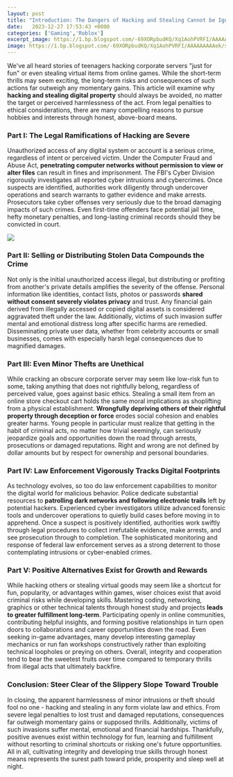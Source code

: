```yaml
---
layout: post
title: "Introduction: The Dangers of Hacking and Stealing Cannot be Ignored"
date:   2023-12-27 17:53:43 +0000
categories: ['Gaming','Roblox']
excerpt_image: https://1.bp.blogspot.com/-69XORpbudKQ/Xq1AohPVRFI/AAAAAAAAAek/sj5dMukWIOAMje-ffsS70bjuSI03GMe6QCLcBGAsYHQ/s1600/GettyImages-843466180.png
image: https://1.bp.blogspot.com/-69XORpbudKQ/Xq1AohPVRFI/AAAAAAAAAek/sj5dMukWIOAMje-ffsS70bjuSI03GMe6QCLcBGAsYHQ/s1600/GettyImages-843466180.png
---
```


We've all heard stories of teenagers hacking corporate servers "just for fun" or even stealing virtual items from online games. While the short-term thrills may seem exciting, the long-term risks and consequences of such actions far outweigh any momentary gains. This article will examine why **hacking and stealing digital property** should always be avoided, no matter the target or perceived harmlessness of the act. From legal penalties to ethical considerations, there are many compelling reasons to pursue hobbies and interests through honest, above-board means.
### Part I: The Legal Ramifications of Hacking are Severe 
Unauthorized access of any digital system or account is a serious crime, regardless of intent or perceived victim. Under the Computer Fraud and Abuse Act, **penetrating computer networks without permission to view or alter files** can result in fines and imprisonment. The FBI's Cyber Division rigorously investigates all reported cyber intrusions and cybercrimes. Once suspects are identified, authorities work diligently through undercover operations and search warrants to gather evidence and make arrests. Prosecutors take cyber offenses very seriously due to the broad damaging impacts of such crimes. Even first-time offenders face potential jail time, hefty monetary penalties, and long-lasting criminal records should they be convicted in court. 

![](https://1.bp.blogspot.com/-69XORpbudKQ/Xq1AohPVRFI/AAAAAAAAAek/sj5dMukWIOAMje-ffsS70bjuSI03GMe6QCLcBGAsYHQ/s1600/GettyImages-843466180.png)
### Part II: Selling or Distributing Stolen Data Compounds the Crime
Not only is the initial unauthorized access illegal, but distributing or profiting from another's private details amplifies the severity of the offense. Personal information like identities, contact lists, photos or passwords **shared without consent severely violates privacy** and trust. Any financial gain derived from illegally accessed or copied digital assets is considered aggravated theft under the law. Additionally, victims of such invasion suffer mental and emotional distress long after specific harms are remedied. Disseminating private user data, whether from celebrity accounts or small businesses, comes with especially harsh legal consequences due to magnified damages.
### Part III: Even Minor Thefts are Unethical
While cracking an obscure corporate server may seem like low-risk fun to some, taking anything that does not rightfully belong, regardless of perceived value, goes against basic ethics. Stealing a small item from an online store checkout cart holds the same moral implications as shoplifting from a physical establishment. **Wrongfully depriving others of their rightful property through deception or force** erodes social cohesion and enables greater harms. Young people in particular must realize that getting in the habit of criminal acts, no matter how trivial seemingly, can seriously jeopardize goals and opportunities down the road through arrests, prosecutions or damaged reputations. Right and wrong are not defined by dollar amounts but by respect for ownership and personal boundaries.
### Part IV: Law Enforcement Vigorously Tracks Digital Footprints 
As technology evolves, so too do law enforcement capabilities to monitor the digital world for malicious behavior. Police dedicate substantial resources to **patrolling dark networks and following electronic trails** left by potential hackers. Experienced cyber investigators utilize advanced forensic tools and undercover operations to quietly build cases before moving in to apprehend. Once a suspect is positively identified, authorities work swiftly through legal procedures to collect irrefutable evidence, make arrests, and see prosecution through to completion. The sophisticated monitoring and response of federal law enforcement serves as a strong deterrent to those contemplating intrusions or cyber-enabled crimes.
### Part V: Positive Alternatives Exist for Growth and Rewards  
While hacking others or stealing virtual goods may seem like a shortcut for fun, popularity, or advantages within games, wiser choices exist that avoid criminal risks while developing skills. Mastering coding, networking, graphics or other technical talents through honest study and projects **leads to greater fulfillment long-term**. Participating openly in online communities, contributing helpful insights, and forming positive relationships in turn open doors to collaborations and career opportunities down the road. Even seeking in-game advantages, many develop interesting gameplay mechanics or run fan workshops constructively rather than exploiting technical loopholes or preying on others. Overall, integrity and cooperation tend to bear the sweetest fruits over time compared to temporary thrills from illegal acts that ultimately backfire.
### Conclusion: Steer Clear of the Slippery Slope Toward Trouble
In closing, the apparent harmlessness of minor intrusions or theft should fool no one - hacking and stealing in any form violate law and ethics. From severe legal penalties to lost trust and damaged reputations, consequences far outweigh momentary gains or supposed thrills. Additionally, victims of such invasions suffer mental, emotional and financial hardships. Thankfully, positive avenues exist within technology for fun, learning and fulfillment without resorting to criminal shortcuts or risking one's future opportunities. All in all, cultivating integrity and developing true skills through honest means represents the surest path toward pride, prosperity and sleep well at night.
